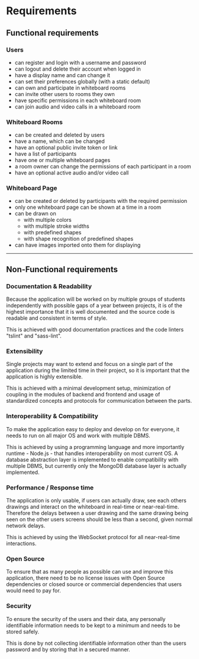 # Requirements

## Functional requirements

### Users

- can register and login with a username and password
- can logout and delete their account when logged in
- have a display name and can change it
- can set their preferences globally (with a static default)
- can own and participate in whiteboard rooms
- can invite other users to rooms they own
- have specific permissions in each whiteboard room
- can join audio and video calls in a whiteboard room

### Whiteboard Rooms

- can be created and deleted by users
- have a name, which can be changed
- have an optional public invite token or link
- have a list of participants
- have one or multiple whiteboard pages
- a room owner can change the permissions of each participant in a room
- have an optional active audio and/or video call

### Whiteboard Page

- can be created or deleted by participants with the required permission
- only one whiteboard page can be shown at a time in a room
- can be drawn on
  - with multiple colors
  - with multiple stroke widths
  - with predefined shapes
  - with shape recognition of predefined shapes
- can have images imported onto them for displaying

-------------------------------------------------------------

## Non-Functional requirements

### Documentation & Readability

Because the application will be worked on by multiple groups of students independently with possible gaps of a year between projects, it is of the highest importance that it is well documented and the source code is readable and consistent in terms of style.

This is achieved with good documentation practices and the code linters "tslint" and "sass-lint".

### Extensibility

Single projects may want to extend and focus on a single part of the application during the limited time in their project, so it is important that the application is highly extensible.

This is achieved with a minimal development setup, minimization of coupling in the modules of backend and frontend and usage of standardized concepts and protocols for communication between the parts.

### Interoperability & Compatibility

To make the application easy to deploy and develop on for everyone, it needs to run on all major OS and work with multiple DBMS.

This is achieved by using a programming language and more importantly runtime - Node.js - that handles interoperability on most current OS. A database abstraction layer is implemented to enable compatibility with multiple DBMS, but currently only the MongoDB database layer is actually implemented.

### Performance / Response time

The application is only usable, if users can actually draw, see each others drawings and interact on the whiteboard in real-time or near-real-time. Therefore the delays between a user drawing and the same drawing being seen on the other users screens should be less than a second, given normal network delays.

This is achieved by using the WebSocket protocol for all near-real-time interactions.

### Open Source

To ensure that as many people as possible can use and improve this application, there need to be no license issues with Open Source dependencies or closed source or commercial dependencies that users would need to pay for.

### Security

To ensure the security of the users and their data, any personally identifiable information needs to be kept to a minimum and needs to be stored safely.

This is done by not collecting identifiable information other than the users password and by storing that in a secured manner.
